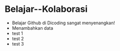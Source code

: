 # Belajar--Kolaborasi
- Belajar Github di Dicoding sangat menyenangkan!
- Menambahkan data
- test 1
- test 2
- test 3
